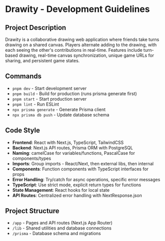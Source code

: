 # Drawity - Development Guidelines

## Project Description
Drawity is a collaborative drawing web application where friends take turns drawing on a shared canvas. Players alternate adding to the drawing, with each seeing the other's contributions in real-time. Features include turn-based drawing, real-time canvas synchronization, unique game URLs for sharing, and persistent game states.

## Commands
- `pnpm dev` - Start development server
- `pnpm build` - Build for production (runs prisma generate first)
- `pnpm start` - Start production server
- `pnpm lint` - Run ESLint
- `npx prisma generate` - Generate Prisma client
- `npx prisma db push` - Update database schema

## Code Style
- **Frontend**: React with Next.js, TypeScript, TailwindCSS
- **Backend**: Next.js API routes, Prisma ORM with PostgreSQL
- **Naming**: camelCase for variables/functions, PascalCase for components/types
- **Imports**: Group imports - React/Next, then external libs, then internal
- **Components**: Function components with TypeScript interfaces for props
- **Error Handling**: Try/catch for async operations, specific error messages
- **TypeScript**: Use strict mode, explicit return types for functions
- **State Management**: React hooks for local state
- **API Routes**: Centralized error handling with NextResponse.json

## Project Structure
- `/app` - Pages and API routes (Next.js App Router)
- `/lib` - Shared utilities and database connections
- `/prisma` - Database schema and migrations